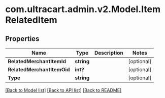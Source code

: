 # com.ultracart.admin.v2.Model.ItemRelatedItem
## Properties

Name | Type | Description | Notes
------------ | ------------- | ------------- | -------------
**RelatedMerchantItemId** | **string** |  | [optional] 
**RelatedMerchantItemOid** | **int?** |  | [optional] 
**Type** | **string** |  | [optional] 

[[Back to Model list]](../README.md#documentation-for-models) [[Back to API list]](../README.md#documentation-for-api-endpoints) [[Back to README]](../README.md)

